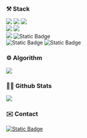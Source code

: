 <div>
  <h3>⚒️ Stack</h3>
  <div>
    <div>
      <img src="https://img.shields.io/badge/java-007396?style=for-the-badge&logo=java&logoColor=white">
      <img src="https://img.shields.io/badge/spring-6DB33F?style=for-the-badge&logo=spring&logoColor=white">
      <img src="https://img.shields.io/badge/mysql-4479A1?style=for-the-badge&logo=mysql&logoColor=white">
    </div>
    <div>
      <img src="https://img.shields.io/badge/javascript-F7DF1E?style=for-the-badge&logo=javascript&logoColor=black">
      <img src="https://img.shields.io/badge/react-61DAFB?style=for-the-badge&logo=react&logoColor=black">
    </div>
    <div>
      <img src="https://img.shields.io/badge/python-3776AB?style=for-the-badge&logo=python&logoColor=white">
      <img alt="Static Badge" src="https://img.shields.io/badge/Pytorch-EE4C2C?style=for-the-badge&logo=pytorch&logoColor=ffffff">
    </div>
    <div>
      <img alt="Static Badge" src="https://img.shields.io/badge/AWS-232F3E?style=for-the-badge&logo=amazonwebservices">
      <img alt="Static Badge" src="https://img.shields.io/badge/GCP-4285F4?style=for-the-badge&logo=googlecloud&logoColor=ffffff">
    </div>
  </div>
  
  <h3>⚙️ Algorithm</h3>
  <img src="http://mazassumnida.wtf/api/generate_badge?boj=geist9110">
  
  <h3>🧑‍💻 Github Stats</h3>
  <img src="https://github-readme-stats.vercel.app/api?username=geist9110&show_icons=true&theme=white">

  <h3>✉️ Contact</h3>
  <a href="mailto:geist9110@gmail.com">
    <img alt="Static Badge" src="https://img.shields.io/badge/GMail-EA4335?style=for-the-badge&logo=gmail&logoColor=ffffff">
  </a>

</div>
